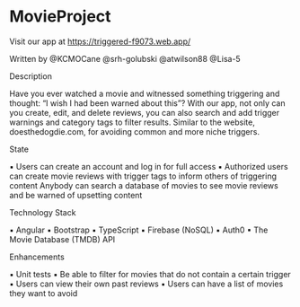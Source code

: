 # MovieProject

Visit our app at https://triggered-f9073.web.app/


Written by @KCMOCane  @srh-golubski  @atwilson88  @Lisa-5


Description

Have you ever watched a movie and witnessed something triggering and thought: “I wish I had been warned about this”? With our app, not only can you create, edit, and delete reviews, you can also search and add trigger warnings and category tags to filter results. Similar to the website, doesthedogdie.com, for avoiding common and more niche triggers.


State

▪ Users can create an account and log in for full access
▪ Authorized users can create movie reviews with trigger tags to inform others of triggering content
Anybody can search a database of movies to see movie reviews and be warned of upsetting content


Technology Stack

▪ Angular
▪ Bootstrap
▪ TypeScript
▪ Firebase (NoSQL)
▪ Auth0
▪ The Movie Database (TMDB) API


Enhancements

▪ Unit tests
▪ Be able to filter for movies that do not contain a certain trigger
▪ Users can view their own past reviews
▪ Users can have a list of movies they want to avoid
